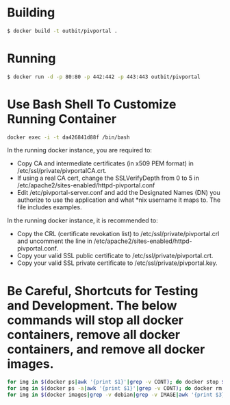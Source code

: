 Building
=====

```bash
$ docker build -t outbit/pivportal .
```

Running
=====

```bash
$ docker run -d -p 80:80 -p 442:442 -p 443:443 outbit/pivportal
```

Use Bash Shell To Customize Running Container
======

```bash
docker exec -i -t da426841d88f /bin/bash
```

In the running docker instance, you are required to:

- Copy CA and intermediate certificates (in x509 PEM format) in /etc/ssl/private/pivportalCA.crt.
- If using a real CA cert, change the SSLVerifyDepth from 0 to 5 in /etc/apache2/sites-enabled/httpd-pivportal.conf
- Edit /etc/pivportal-server.conf and add the Designated Names (DN) you authorize to use the application and what *nix username it maps to. The file includes examples.

In the running docker instance, it is recommended to:

- Copy the CRL (certificate revokation list) to /etc/ssl/private/pivportal.crl and uncomment the line in /etc/apache2/sites-enabled/httpd-pivportal.conf.
- Copy your valid SSL public certificate to /etc/ssl/private/pivportal.crt.
- Copy your valid SSL private certificate to /etc/ssl/private/pivportal.key.

Be Careful, Shortcuts for Testing and Development. The below commands will stop all docker containers, remove all docker containers, and remove all docker images.
======

```bash
for img in $(docker ps|awk '{print $1}'|grep -v CONT); do docker stop $img; done
for img in $(docker ps -a|awk '{print $1}'|grep -v CONT); do docker rm $img; done
for img in $(docker images|grep -v debian|grep -v IMAGE|awk '{print $3}'); do docker rmi $img; done
```
